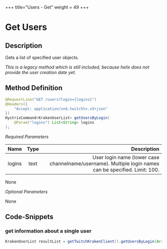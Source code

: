 +++
title="Users - Get"
weight = 49
+++

#  Get Users

## Description

Gets a list of specified user objects.

*This is a legacy method which is still included, because helix does not provide the user creation date yet.*

## Method Definition

```java
@RequestLine("GET /users?login={logins}")
@Headers({
	"Accept: application/vnd.twitchtv.v5+json"
})
HystrixCommand<KrakenUserList> getUsersByLogin(
	@Param("logins") List<String> logins	
);
```

*Required Parameters*

| Name          | Type      | Description  |
| ------------- |:---------:| -----------------:|
| logins | text | User login name (lower case channelname/username). Multiple login names can be specified. Limit: 100. |

None

*Optional Parameters*

None

## Code-Snippets

### get information about a single user

```java
KrakenUserList resultList = getTwitchKrakenClient().getUsersByLogin(Arrays.asList("twitch4j")).execute();
```
